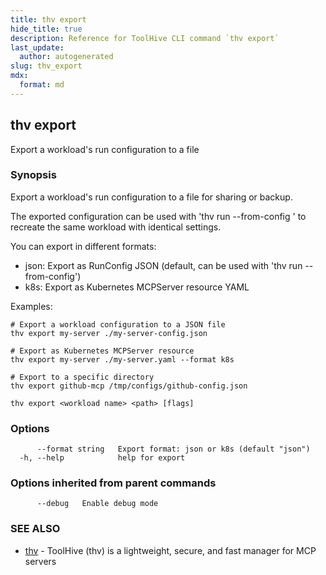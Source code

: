 ```yaml
---
title: thv export
hide_title: true
description: Reference for ToolHive CLI command `thv export`
last_update:
  author: autogenerated
slug: thv_export
mdx:
  format: md
---
```


## thv export

Export a workload's run configuration to a file

### Synopsis

Export a workload's run configuration to a file for sharing or backup.

The exported configuration can be used with 'thv run --from-config <path>' to recreate
the same workload with identical settings.

You can export in different formats:
- json: Export as RunConfig JSON (default, can be used with 'thv run --from-config')
- k8s: Export as Kubernetes MCPServer resource YAML

Examples:

	# Export a workload configuration to a JSON file
	thv export my-server ./my-server-config.json

	# Export as Kubernetes MCPServer resource
	thv export my-server ./my-server.yaml --format k8s

	# Export to a specific directory
	thv export github-mcp /tmp/configs/github-config.json

```
thv export <workload name> <path> [flags]
```

### Options

```
      --format string   Export format: json or k8s (default "json")
  -h, --help            help for export
```

### Options inherited from parent commands

```
      --debug   Enable debug mode
```

### SEE ALSO

* [thv](thv.md)	 - ToolHive (thv) is a lightweight, secure, and fast manager for MCP servers

